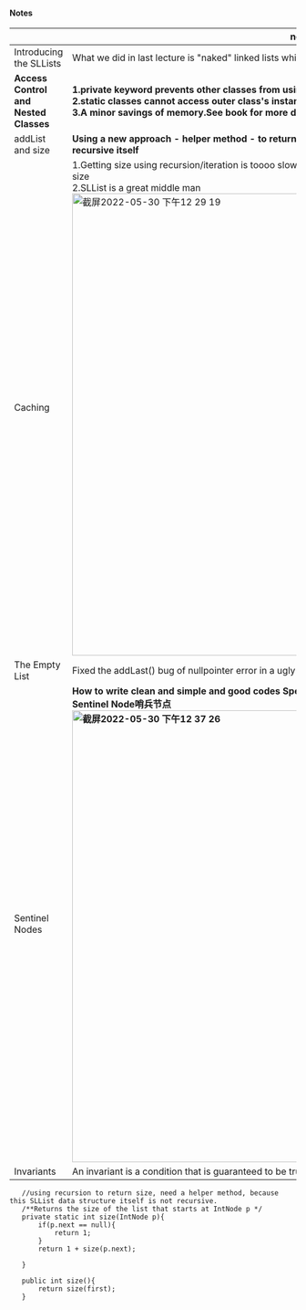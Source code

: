 #### Notes
|    | notes |
| -- | -- |
| Introducing the SLLists | What we did in last lecture is "naked" linked lists which are hard to use |
| <b>Access Control<b> and Nested Classes | <b>1.private keyword prevents other classes from using members og this class. <br>2.<b>static<b> classes cannot access outer class's instance variables or method.<br>3.A minor savings of memory.See book for more details|
| addList and size | <b>Using a new approach - helper method - to return SLList.size(),since SLList data structure is not recursive itself |
| Caching | 1.Getting size using recursion/iteration is toooo slow, so we use a private staitc varaible size to store the size<br>2.SLList is a great middle man<br> <img width="810" alt="截屏2022-05-30 下午12 29 19" src="https://user-images.githubusercontent.com/37496223/170917754-bc0cdfae-0112-4e49-8caa-1c3f1d8fd194.png"> |
| The Empty List | Fixed the addLast() bug of nullpointer error in a ugly way |
| Sentinel Nodes | <b>How to write clean and simple and good codes<b> Special cases are not 'simple' <br>Sentinel Node哨兵节点<br> <img width="792" alt="截屏2022-05-30 下午12 37 26" src="https://user-images.githubusercontent.com/37496223/170918289-9ea87d23-5369-4e46-bd44-43a3119a2fb5.png"> |
| Invariants | An invariant is a condition that is guaranteed to be true during code execution |
 
 ```
 	//using recursion to return size, need a helper method, because this SLList data structure itself is not recursive.
	/**Returns the size of the list that starts at IntNode p */
	private static int size(IntNode p){
		if(p.next == null){
			return 1;
		}
		return 1 + size(p.next);

	}

	public int size(){
		return size(first);
	}
 
 ```
  
  

